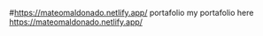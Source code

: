 #https://mateomaldonado.netlify.app/ portafolio
my portafolio here https://mateomaldonado.netlify.app/
